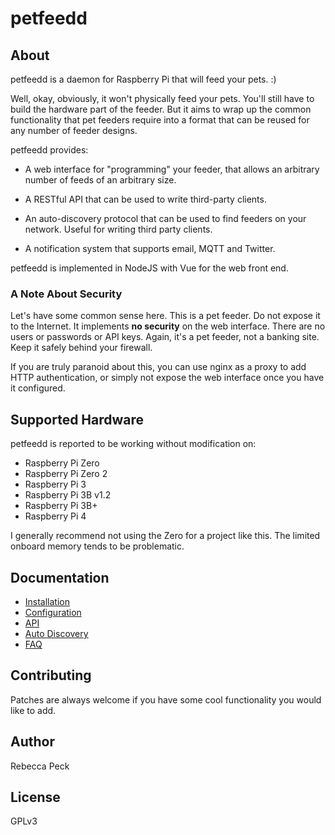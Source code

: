 # petfeedd

## About

petfeedd is a daemon for Raspberry Pi that will feed your pets. :)

Well, okay, obviously, it won't physically feed your pets. You'll still have to
build the hardware part of the feeder. But it aims to wrap up the common
functionality that pet feeders require into a format that can be reused for any
number of feeder designs.

petfeedd provides:

* A web interface for "programming" your feeder, that allows an arbitrary number
of feeds of an arbitrary size.

* A RESTful API that can be used to write third-party clients.

* An auto-discovery protocol that can be used to find feeders on your network.
Useful for writing third party clients.

* A notification system that supports email, MQTT and Twitter.

petfeedd is implemented in NodeJS with Vue for the web front end.

### A Note About Security

Let's have some common sense here. This is a pet feeder. Do not expose it to the
Internet. It implements **no security** on the web interface. There are no users
or passwords or API keys. Again, it's a pet feeder, not a banking site. Keep it
safely behind your firewall.

If you are truly paranoid about this, you can use nginx as a proxy to add HTTP
authentication, or simply not expose the web interface once you have it
configured.

## Supported Hardware

petfeedd is reported to be working without modification on:

* Raspberry Pi Zero
* Raspberry Pi Zero 2
* Raspberry Pi 3
* Raspberry Pi 3B v1.2
* Raspberry Pi 3B+
* Raspberry Pi 4

I generally recommend not using the Zero for a project like this. The limited
onboard memory tends to be problematic.

## Documentation

* [Installation](docs/INSTALL.md)
* [Configuration](docs/CONFIGURE.md)
* [API](docs/API.md)
* [Auto Discovery](docs/DISCOVERY.md)
* [FAQ](docs/FAQ.md)

## Contributing

Patches are always welcome if you have some cool functionality you would like to
add.
## Author

Rebecca Peck

## License

GPLv3
